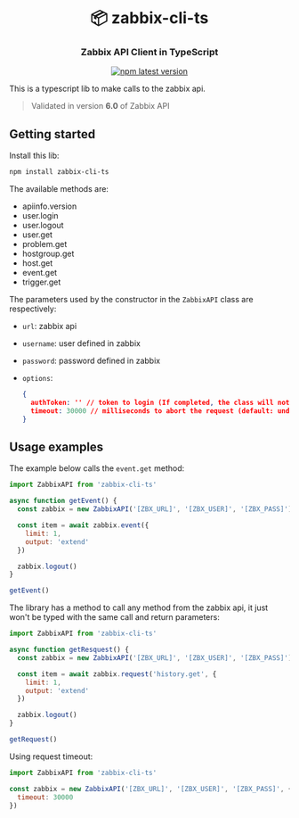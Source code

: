 <h1 align="center" style="border-bottom: none;">📦 zabbix-cli-ts</h1>
<h3 align="center">Zabbix API Client in TypeScript</h3>
<p align="center">
  <a href="https://www.npmjs.com/package/zabbix-cli-ts">
    <img alt="npm latest version" src="https://img.shields.io/npm/v/zabbix-cli-ts/latest.svg">
  </a>
</p>

This is a typescript lib to make calls to the zabbix api.

> Validated in version **6.0** of Zabbix API

## Getting started

Install this lib:

```bash
npm install zabbix-cli-ts
```

The available methods are:

- apiinfo.version
- user.login
- user.logout
- user.get
- problem.get
- hostgroup.get
- host.get
- event.get
- trigger.get

The parameters used by the constructor in the `ZabbixAPI` class are respectively:

- `url`: zabbix api
- `username`: user defined in zabbix
- `password`: password defined in zabbix
- `options`:

  ```json
  {
    authToken: '' // token to login (If completed, the class will not login automatically)
    timeout: 30000 // milliseconds to abort the request (default: undefined)
  }
  ```

## Usage examples

The example below calls the `event.get` method:

```js
import ZabbixAPI from 'zabbix-cli-ts'

async function getEvent() {
  const zabbix = new ZabbixAPI('[ZBX_URL]', '[ZBX_USER]', '[ZBX_PASS]')

  const item = await zabbix.event({
    limit: 1,
    output: 'extend'
  })

  zabbix.logout()
}

getEvent()
```

The library has a method to call any method from the zabbix api, it just won't be typed with the same call and return parameters:

```js
import ZabbixAPI from 'zabbix-cli-ts'

async function getResquest() {
  const zabbix = new ZabbixAPI('[ZBX_URL]', '[ZBX_USER]', '[ZBX_PASS]')

  const item = await zabbix.request('history.get', {
    limit: 1,
    output: 'extend'
  })

  zabbix.logout()
}

getRequest()
```

Using request timeout:

```js
import ZabbixAPI from 'zabbix-cli-ts'

const zabbix = new ZabbixAPI('[ZBX_URL]', '[ZBX_USER]', '[ZBX_PASS]', {
  timeout: 30000
})
```
